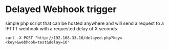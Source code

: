 # Delayed Webhook trigger

simple php script that can be hosted anywhere and will send a request
to a IFTTT webhook with a requested delay of X seconds

```
curl -X POST "http://192.168.33.10/delayed.php?key=<key>&webhook=test&delay=10"
```
```